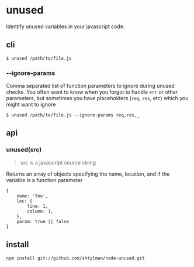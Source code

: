 # unused

Identify unused variables in your javascript code.

## cli

```shell
$ unused /path/to/file.js
```

### --ignore-params

Comma separated list of function parameters to ignore during unused checks. You often want to know when you forgot to handle `err` or other parameters, but sometimes you have placeholders (`req`, `res`, etc) which you might want to ignore

```shell
$ unused /path/to/file.js --ignore-params req,res,_
```

## api

### unused(src)

> src is a javascript source string

Returns an array of objects specifying the name, location, and if the variable is a function parameter

```
{
    name: 'foo',
    loc: {
        line: 1,
        column: 1,
    },
    param: true || false
}
```

## install

```shell
npm install git://github.com/shtylman/node-unused.git
```
